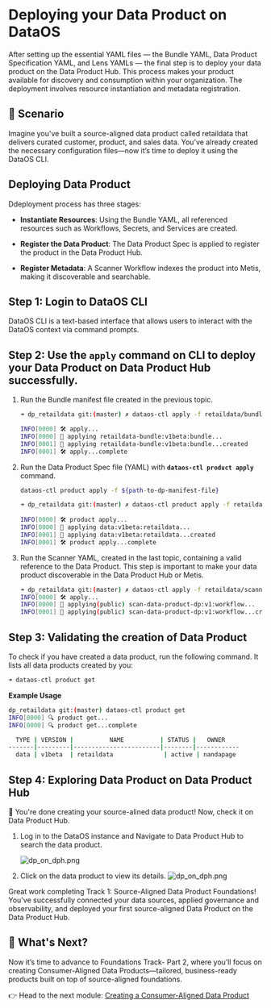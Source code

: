 # Deploying your Data Product on DataOS

After setting up the essential YAML files — the Bundle YAML, Data Product Specification YAML, and Lens YAMLs — the final step is to deploy your data product on the Data Product Hub. This process makes your product available for discovery and consumption within your organization. The deployment involves resource instantiation and metadata registration.

## 📘 Scenario

Imagine you've built a source-aligned data product called retaildata that delivers curated customer, product, and sales data. You’ve already created the necessary configuration files—now it’s time to deploy it using the DataOS CLI.

## Deploying Data Product

Ddeployment process has three stages:

- **Instantiate Resources**: Using the Bundle YAML, all referenced resources such as Workflows, Secrets, and Services are created.

- **Register the Data Product**: The Data Product Spec is applied to register the product in the Data Product Hub.

- **Register Metadata**: A Scanner Workflow indexes the product into Metis, making it discoverable and searchable.

## Step 1: Login to DataOS CLI

DataOS CLI is a text-based interface that allows users to interact with the DataOS context via command prompts.

## Step 2: Use the `apply` command on CLI to deploy your Data Product on Data Product Hub successfully.

1. Run the Bundle manifest file created in the previous topic.
    
    ```bash
    ➜ dp_retaildata git:(master) ✗ dataos-ctl apply -f retaildata/bundle/bundle.yml 
    
    INFO[0000] 🛠 apply...                                   
    INFO[0000] 🔧 applying retaildata-bundle:v1beta:bundle... 
    INFO[0001] 🔧 applying retaildata-bundle:v1beta:bundle...created 
    INFO[0001] 🛠 apply...complete 
    ```
    
2. Run the Data Product Spec file (YAML) with **`dataos-ctl product apply`** command.
    
    ```bash
    dataos-ctl product apply -f ${path-to-dp-manifest-file}
    ```
    
    ```bash
    ➜ dp_retaildata git:(master) ✗ dataos-ctl product apply -f retaildata/data_product_spec.yml
     
    INFO[0000] 🛠 product apply...                           
    INFO[0000] 🔧 applying data:v1beta:retaildata...          
    INFO[0001] 🔧 applying data:v1beta:retaildata...created   
    INFO[0001] 🛠 product apply...complete 
    ```
    
3. Run the Scanner YAML, created in the last topic, containing a valid reference to the Data Product. This step is important to make your data  product discoverable in the Data Product Hub or Metis.
    
    ```bash
    ➜ dp_retaildata git:(master) ✗ dataos-ctl apply -f retaildata/scanner.yml 
    INFO[0000] 🛠 apply...                                   
    INFO[0000] 🔧 applying(public) scan-data-product-dp:v1:workflow... 
    INFO[0001] 🔧 applying(public) scan-data-product-dp:v1:workflow...created
    ```
    

## Step 3: Validating the creation of Data Product

To check if you have created a data product, run the following command. It lists all data products created by you:

```bash
➜ dataos-ctl product get
```

**Example Usage**

```bash
dp_retaildata git:(master) dataos-ctl product get
INFO[0000] 🔍 product get...                             
INFO[0000] 🔍 product get...complete                     

  TYPE | VERSION |          NAME          | STATUS |   OWNER    
-------|---------|------------------------|--------|------------
  data | v1beta  | retaildata              | active | nandapage  
```

## Step 4: Exploring Data Product on Data Product Hub

🎯 You're done creating your source-alined data product! Now, check it on Data Product Hub.

1. Log in to the DataOS instance and Navigate to Data Product Hub to search the data product.
    
    ![dp_on_dph.png](/learn_new/dp_foundations1_learn_track/deploy_dp_cli/search_retail_data_dp.png)
    
2. Click on the data product to view its details.
    ![dp_on_dph.png](/learn_new/dp_foundations1_learn_track/deploy_dp_cli/retail_data_dp.png)

<aside class="callout">
Great work completing Track 1: Source-Aligned Data Product Foundations! You've successfully connected your data sources, applied governance and observability, and deployed your first source-aligned Data Product on the Data Product Hub.

</aside>

## 🎯 What's Next?
Now it’s time to advance to Foundations Track- Part 2, where you’ll focus on creating Consumer-Aligned Data Products—tailored, business-ready products built on top of source-aligned foundations.

👉 Head to the next module: [Creating a Consumer-Aligned Data Product]()